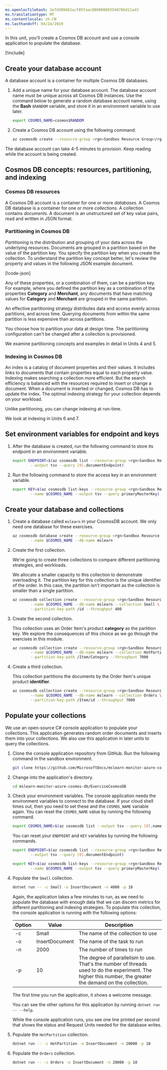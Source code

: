 ```yaml
---
ms.openlocfilehash: 2e7d388462acf85faac888800693548786d11ad3
ms.translationtype: MT
ms.contentlocale: zh-CN
ms.lasthandoff: 04/24/2019
---
```

In this unit, you'll create a Cosmos DB account and use a console application to populate the database.

<!-- Activate the sandbox -->
[!include[](../../../includes/azure-sandbox-activate.md)]

## <a name="create-your-database-account"></a>Create your database account

A database account is a container for multiple Cosmos DB databases.

1. Add a unique name for your database account. The database account name must be unique across all Cosmos DB instances. Use the command below to generate a random database account name, using the **Bash** `$RANDOM` variable, and store it in an environment variable to use later.

    ```bash
    export COSMOS_NAME=cosmos$RANDOM
    ```

1. Create a Cosmos DB account using the following command:

    ```bash
    az cosmosdb create --resource-group <rgn>Sandbox Resource Group</rgn> --name $COSMOS_NAME
    ```

The database account can take 4-5 minutes to provision. Keep reading while the account is being created.

## <a name="cosmos-db-concepts-resources-partitioning-and-indexing"></a>Cosmos DB concepts: resources, partitioning, and indexing

### <a name="cosmos-db-resources"></a>Cosmos DB resources

A Cosmos DB account is a container for one or more _databases_. A Cosmos DB database is a container for one or more _collections_. A collection contains _documents_. A document is an unstructured set of key value pairs, read and written in JSON format.

### <a name="partitioning-in-cosmos-db"></a>Partitioning in Cosmos DB

 _Partitioning_ is the distribution and grouping of your data across the underlying resources. Documents are grouped in a partition based on the value of the partition key. You specify the partition key when you create the collection. To understand the partition key concept better, let's review the property and values in the following JSON example document.

 [!code-json[](../code/Order.json)]

Any of these properties, or a combination of them, can be a partition key. For example, where you defined the partition key as a combination of the properties **Category** and **Merchant**, any documents that have matching values for **Category** and **Merchant** are grouped in the same partition.

An effective partitioning strategy distributes data and access evenly across partitions, and across time. Querying documents from within the same partition is less expensive than across partitions.

You choose how to partition your data at design time. The partitioning configuration can't be changed after a collection is provisioned.

We examine partitioning concepts and examples in detail in Units 4 and 5.

### <a name="indexing-in-cosmos-db"></a>Indexing in Cosmos DB

An index is a catalog of document properties and their values. It includes links to documents that contain properties equal to each property value. Indexing makes searching a collection more efficient. But the search efficiency is balanced with the resources required to insert or change a document. When a document is inserted or changed, Cosmos DB has to update the index. The optimal indexing strategy for your collection depends on your workload.

Unlike partitioning, you can change indexing at run-time.

We look at indexing in Units 6 and 7.

## <a name="set-environment-variables-for-endpoint-and-keys"></a>Set environment variables for endpoint and keys

1. After the database is created, run the following command to store its endpoint in an environment variable.

    ```bash
    export ENDPOINT=$(az cosmosdb list --resource-group <rgn>Sandbox Resource Group</rgn> \
            --output tsv --query [0].documentEndpoint)
    ```

1. Run the following command to store the access key in an environment variable.

    ```bash
    export KEY=$(az cosmosdb list-keys --resource-group <rgn>Sandbox Resource Group</rgn>  \
            --name $COSMOS_NAME --output tsv --query primaryMasterKey)
    ```

## <a name="create-your-database-and-collections"></a>Create your database and collections

1. Create a database called `mslearn` in your CosmosDB account. We only need one database for these exercises.

    ```bash
    az cosmosdb database create --resource-group <rgn>Sandbox Resource Group</rgn> \
            --name $COSMOS_NAME --db-name mslearn
    ```

1. Create the first collection.

    We're going to create three collections to compare different partitioning strategies, and workloads.

    We allocate a smaller capacity to this collection to demonstrate overloading it. The partition key for this collection is the unique identifier of the order. In this case, the partition isn't important as the collection is smaller than a single partition.

    ```bash
    az cosmosdb collection create --resource-group <rgn>Sandbox Resource Group</rgn> \
            --name $COSMOS_NAME --db-name mslearn --collection Small \
            --partition-key-path /id --throughput 400
    ```

1. Create the second collection.

    This collection uses an Order Item's product **category** as the partition key. We explore the consequences of this choice as we go through the exercises in this module.

    ```bash
    az cosmosdb collection create --resource-group <rgn>Sandbox Resource Group</rgn> \
            --name $COSMOS_NAME --db-name mslearn --collection HotPartition \
            --partition-key-path /Item/Category --throughput 7000
    ```

1. Create a third collection.

    This collection partitions the documents by the Order Item's unique product **identifier**.

    ```bash
    az cosmosdb collection create --resource-group <rgn>Sandbox Resource Group</rgn> \
            --name $COSMOS_NAME --db-name mslearn --collection Orders \
            --partition-key-path /Item/id --throughput 7000
    ```

## <a name="populate-your-collections"></a>Populate your collections

We use an open-source C# console application to populate your collections. This application generates random order documents and inserts them into your collections. We also use this application in later units to query the collections.

1. Clone the console application repository from GitHub. Run the following command in the sandbox environment.

    ```bash
    git clone https://github.com/MicrosoftDocs/mslearn-monitor-azure-cosmos-db
    ```

1. Change into the application's directory.

    ```bash
    cd mslearn-monitor-azure-cosmos-db/ExerciseCosmosDB
    ```

1. Check your environment variables. The console application needs the environment variables to connect to the database. If your cloud shell times out, then you need to set these and the `COSMOS_NAME` variable again. You can reset the `COSMOS_NAME` value by running the following command.

    ```bash
    export COSMOS_NAME=$(az cosmosdb list --output tsv --query [0].name)
    ```

    You can reset your `ENDPOINT` and `KEY` variables by running the following commands.

    ```bash
    export ENDPOINT=$(az cosmosdb list --resource-group <rgn>Sandbox Resource Group</rgn> \
            --output tsv --query [0].documentEndpoint)
    ```

    ```bash
    export KEY=$(az cosmosdb list-keys --resource-group <rgn>Sandbox Resource Group</rgn>  \
            --name $COSMOS_NAME --output tsv --query primaryMasterKey)
    ```

1. Populate the `Small` collection.

    ```bash
    dotnet run -- -c Small -o InsertDocument -n 4000 -p 10
    ```

    Again, the application takes a few minutes to run, as we need to populate the database with enough data that we can discern metrics for different partitioning and indexing strategies. To populate this collection, the console application is running with the following options:

    Option|Value|Description
    ------|-----|-----------
    -c|Small|The name of the collection to use
    -o|InsertDocument|The name of the task to run
    -n|2000|The number of times to run
    -p|10|The degree of parallelism to use. That's the number of threads used to do the experiment. The higher this number, the greater the demand on the collection.

    The first time you run the application, it shows a welcome message.

    You can see the other options for this application by running `dotnet run -- --help`.

    While the console application runs, you see one line printed per second that shows the status and Request Units needed for the database writes.

1. Populate the `HotPartition` collection.

    ```bash
    dotnet run -- -c HotPartition -o InsertDocument -n 20000 -p 10
    ```

1. Populate the `Orders` collection.

    ```bash
    dotnet run -- -c Orders -o InsertDocument -n 20000 -p 10
    ```
